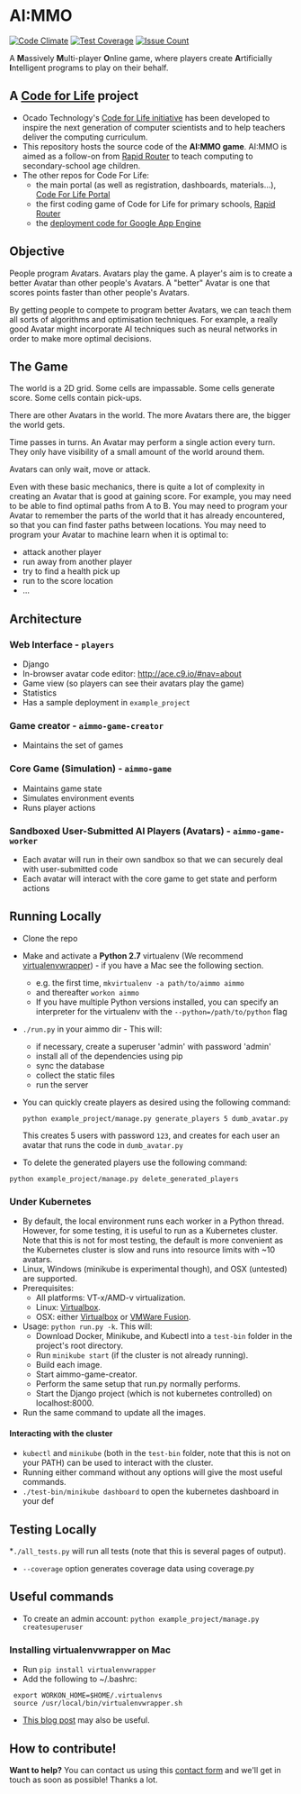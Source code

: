 # AI:MMO

[![Code Climate](https://codeclimate.com/github/dionisioC/aimmo/badges/gpa.svg)](https://codeclimate.com/github/dionisioC/aimmo)
[![Test Coverage](https://codeclimate.com/github/dionisioC/aimmo/badges/coverage.svg)](https://codeclimate.com/github/dionisioC/aimmo/coverage)
[![Issue Count](https://codeclimate.com/github/dionisioC/aimmo/badges/issue_count.svg)](https://codeclimate.com/github/dionisioC/aimmo)

A **M**assively **M**ulti-player **O**nline game, where players create **A**rtificially **I**ntelligent programs to play on their behalf.

## A [Code for Life](https://www.codeforlife.education/) project
* Ocado Technology's [Code for Life initiative](https://www.codeforlife.education/) has been developed to inspire the next generation of computer scientists and to help teachers deliver the computing curriculum.
* This repository hosts the source code of the **AI:MMO game**. AI:MMO is aimed as a follow-on from [Rapid Router](https://www.codeforlife.education/rapidrouter) to teach computing to secondary-school age children.
* The other repos for Code For Life:
    * the main portal (as well as registration, dashboards, materials...), [Code For Life Portal](https://github.com/ocadotechnology/codeforlife-portal)
    * the first coding game of Code for Life for primary schools, [Rapid Router](https://github.com/ocadotechnology/rapid-router)
    * the [deployment code for Google App Engine](https://github.com/ocadotechnology/codeforlife-deploy-appengine)

## Objective
People program Avatars. Avatars play the game. A player's aim is to create a better Avatar than other people's Avatars. A "better" Avatar is one that scores points faster than other people's Avatars.

By getting people to compete to program better Avatars, we can teach them all sorts of algorithms and optimisation techniques. For example, a really good Avatar might incorporate AI techniques such as neural networks in order to make more optimal decisions.

## The Game
The world is a 2D grid. Some cells are impassable. Some cells generate score. Some cells contain pick-ups.

There are other Avatars in the world. The more Avatars there are, the bigger the world gets.

Time passes in turns. An Avatar may perform a single action every turn. They only have visibility of a small amount of the world around them.

Avatars can only wait, move or attack.

Even with these basic mechanics, there is quite a lot of complexity in creating an Avatar that is good at gaining score. For example, you may need to be able to find optimal paths from A to B. You may need to program your Avatar to remember the parts of the world that it has already encountered, so that you can find faster paths between locations. You may need to program your Avatar to machine learn when it is optimal to:
- attack another player
- run away from another player
- try to find a health pick up
- run to the score location
- ...

## Architecture
### Web Interface - `players`
- Django
- In-browser avatar code editor: http://ace.c9.io/#nav=about
- Game view (so players can see their avatars play the game)
- Statistics
- Has a sample deployment in `example_project`

### Game creator - `aimmo-game-creator`
- Maintains the set of games

### Core Game (Simulation) - `aimmo-game`
- Maintains game state
- Simulates environment events
- Runs player actions

### Sandboxed User-Submitted AI Players (Avatars) - `aimmo-game-worker`
- Each avatar will run in their own sandbox so that we can securely deal with user-submitted code
- Each avatar will interact with the core game to get state and perform actions



## Running Locally
* Clone the repo
* Make and activate a **Python 2.7** virtualenv (We recommend [virtualenvwrapper](http://virtualenvwrapper.readthedocs.org/en/latest/index.html)) - if you have a Mac see the following section. 
    * e.g. the first time, `mkvirtualenv -a path/to/aimmo aimmo`
    * and thereafter `workon aimmo`
    * If you have multiple Python versions installed, you can specify an interpreter for the virtualenv with the `--python=/path/to/python` flag
* `./run.py` in your aimmo dir - This will:
    * if necessary, create a superuser 'admin' with password 'admin'
    * install all of the dependencies using pip
    * sync the database
    * collect the static files
    * run the server
* You can quickly create players as desired using the following command:

  `python example_project/manage.py generate_players 5 dumb_avatar.py`

  This creates 5 users with password `123`, and creates for each user an avatar that runs the code in `dumb_avatar.py`
* To delete the generated players use the following command:

`python example_project/manage.py delete_generated_players`

### Under Kubernetes
* By default, the local environment runs each worker in a Python thread. However, for some testing, it is useful to run as a Kubernetes cluster. Note that this is not for most testing, the default is more convenient as the Kubernetes cluster is slow and runs into resource limits with ~10 avatars.
* Linux, Windows (minikube is experimental though), and OSX (untested) are supported.
* Prerequisites:
    * All platforms: VT-x/AMD-v virtualization.
    * Linux: [Virtualbox](https://www.virtualbox.org/wiki/Downloads).
    * OSX: either [Virtualbox](https://www.virtualbox.org/wiki/Downloads) or [VMWare Fusion](http://www.vmware.com/products/fusion.html).
* Usage: `python run.py -k`. This will:
    * Download Docker, Minikube, and Kubectl into a `test-bin` folder in the project's root directory.
    * Run `minikube start` (if the cluster is not already running).
    * Build each image.
    * Start aimmo-game-creator.
    * Perform the same setup that run.py normally performs.
    * Start the Django project (which is not kubernetes controlled) on localhost:8000.
* Run the same command to update all the images.

#### Interacting with the cluster
* `kubectl` and `minikube` (both in the `test-bin` folder, note that this is not on your PATH) can be used to interact with the cluster.
* Running either command without any options will give the most useful commands.
* `./test-bin/minikube dashboard` to open the kubernetes dashboard in your def

## Testing Locally
*`./all_tests.py` will run all tests (note that this is several pages of output).
* `--coverage` option generates coverage data using coverage.py

## Useful commands
* To create an admin account:
`python example_project/manage.py createsuperuser`

### Installing virtualenvwrapper on Mac
* Run `pip install virtualenvwrapper`
* Add the following to ~/.bashrc:
```
 export WORKON_HOME=$HOME/.virtualenvs
 source /usr/local/bin/virtualenvwrapper.sh
```
* [This blog post](http://mkelsey.com/2013/04/30/how-i-setup-virtualenv-and-virtualenvwrapper-on-my-mac/) may also be
 useful.

## How to contribute!
__Want to help?__ You can contact us using this [contact form][c4l-contact-form] and we'll get in touch as soon as possible! Thanks a lot.

[c4l-contact-form]: https://www.codeforlife.education/help/#contact
